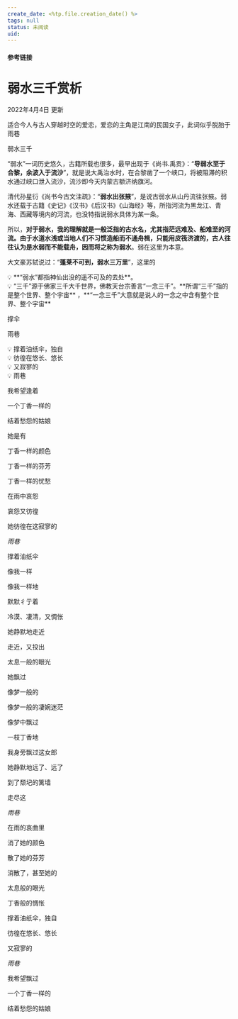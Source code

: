 ```yaml
---
create_date: <%tp.file.creation_date() %>
tags: null
status: 未阅读 
uid: 
---
```



#### 参考链接

# 弱水三千赏析

2022年4月4日 更新

适合今人与古人穿越时空的爱恋，爱恋的主角是江南的民国女子，此词似乎脱胎于雨巷

弱水三千

“弱水”一词历史悠久，古籍所载也很多，最早出现于《尚书.禹贡》：“**导弱水至于合黎，余波入于流沙**”，就是说大禹治水时，在合黎凿了一个峡口，将被阻滞的积水通过峡口泄入流沙，流沙即今天内蒙古额济纳旗河。

清代孙星衍《尚书今古文注疏》：“**弱水出张掖**”，是说古弱水从山丹流往张掖。弱水还载于古籍《史记》《汉书》《后汉书》《山海经》等，所指河流为黑龙江、青海、西藏等境内的河流，也没特指说弱水具体为某一条。

所以，**对于弱水，我的理解就是一般泛指的古水名，尤其指茫远难及、船难至的河流。由于水道水浅或当地人们不习惯造船而不通舟楫，只能用皮筏济渡的，古人往往认为是水弱而不能载舟，因而将之称为弱水**。弱在这里为本意。

大文豪苏轼说过：“**蓬莱不可到，弱水三万里**”，这里的

<aside>
💡 **“弱水”都指神仙出没的遥不可及的去处**。

</aside>

<aside>
💡 “三千”源于佛家三千大千世界，佛教天台宗善言“一念三千”。**所谓“三千”指的是整个世界、整个宇宙**
，**“一念三千”大意就是说人的一念之中含有整个世界、整个宇宙**

</aside>

撑伞

雨巷

<aside>
💡 撑着油纸伞，独自

</aside>

<aside>
💡 彷徨在悠长、悠长

</aside>

<aside>
💡 又寂寥的

</aside>

<aside>
💡 雨巷

</aside>

我希望逢着

一个丁香一样的

结着愁怨的姑娘

她是有

丁香一样的颜色

丁香一样的芬芳

丁香一样的忧愁

在雨中哀怨

哀怨又彷徨

她彷徨在这寂寥的

*雨巷*

撑着油纸伞

像我一样

像我一样地

默默彳亍着

冷漠、凄清，又惆怅

她静默地走近

走近，又投出

太息一般的眼光

她飘过

像梦一般的

像梦一般的凄婉迷茫

像梦中飘过

一枝丁香地

我身旁飘过这女郎

她静默地远了、远了

到了颓圮的篱墙

走尽这

*雨巷*

在雨的哀曲里

消了她的颜色

散了她的芬芳

消散了，甚至她的

太息般的眼光

丁香般的惆怅

撑着油纸伞，独自

彷徨在悠长、悠长

又寂寥的

*雨巷*

我希望飘过

一个丁香一样的

结着愁怨的姑娘